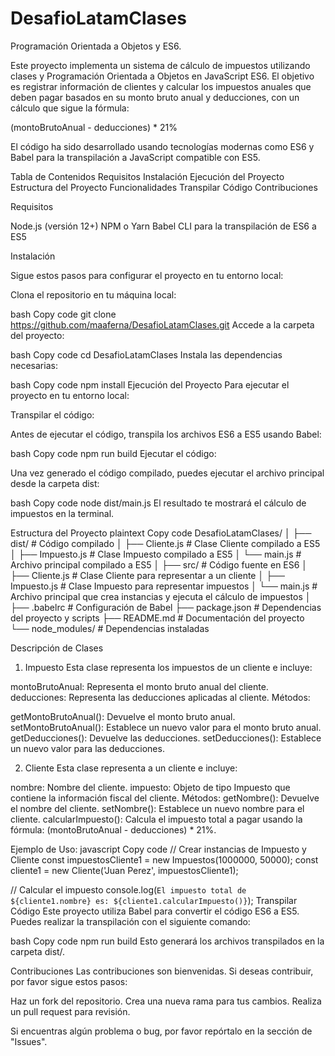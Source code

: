 # DesafioLatamClases
 Programación Orientada a Objetos y ES6.

Este proyecto implementa un sistema de cálculo de impuestos utilizando clases y Programación Orientada a Objetos en JavaScript ES6. El objetivo es registrar información de clientes y calcular los impuestos anuales que deben pagar basados en su monto bruto anual y deducciones, con un cálculo que sigue la fórmula:

(montoBrutoAnual - deducciones) * 21%

El código ha sido desarrollado usando tecnologías modernas como ES6 y Babel para la transpilación a JavaScript compatible con ES5.

Tabla de Contenidos
    Requisitos
    Instalación
    Ejecución del Proyecto
    Estructura del Proyecto
    Funcionalidades
    Transpilar Código
    Contribuciones

Requisitos

Node.js (versión 12+)
NPM o Yarn
Babel CLI para la transpilación de ES6 a ES5

Instalación

Sigue estos pasos para configurar el proyecto en tu entorno local:

Clona el repositorio en tu máquina local:

bash
Copy code
git clone https://github.com/maaferna/DesafioLatamClases.git
Accede a la carpeta del proyecto:

bash
Copy code
cd DesafioLatamClases
Instala las dependencias necesarias:

bash
Copy code
npm install
Ejecución del Proyecto
Para ejecutar el proyecto en tu entorno local:

Transpilar el código:

Antes de ejecutar el código, transpila los archivos ES6 a ES5 usando Babel:

bash
Copy code
npm run build
Ejecutar el código:

Una vez generado el código compilado, puedes ejecutar el archivo principal desde la carpeta dist:

bash
Copy code
node dist/main.js
El resultado te mostrará el cálculo de impuestos en la terminal.

Estructura del Proyecto
plaintext
Copy code
DesafioLatamClases/
│
├── dist/                      # Código compilado
│   ├── Cliente.js             # Clase Cliente compilado a ES5
│   ├── Impuesto.js            # Clase Impuesto compilado a ES5
│   └── main.js                # Archivo principal compilado a ES5
│
├── src/                       # Código fuente en ES6
│   ├── Cliente.js             # Clase Cliente para representar a un cliente
│   ├── Impuesto.js            # Clase Impuesto para representar impuestos
│   └── main.js                # Archivo principal que crea instancias y ejecuta el cálculo de impuestos
│
├── .babelrc                   # Configuración de Babel
├── package.json               # Dependencias del proyecto y scripts
├── README.md                  # Documentación del proyecto
└── node_modules/              # Dependencias instaladas


Descripción de Clases

1. Impuesto
Esta clase representa los impuestos de un cliente e incluye:

montoBrutoAnual: Representa el monto bruto anual del cliente.
deducciones: Representa las deducciones aplicadas al cliente.
Métodos:

getMontoBrutoAnual(): Devuelve el monto bruto anual.
setMontoBrutoAnual(): Establece un nuevo valor para el monto bruto anual.
getDeducciones(): Devuelve las deducciones.
setDeducciones(): Establece un nuevo valor para las deducciones.

2. Cliente
Esta clase representa a un cliente e incluye:

nombre: Nombre del cliente.
impuesto: Objeto de tipo Impuesto que contiene la información fiscal del cliente.
Métodos:
getNombre(): Devuelve el nombre del cliente.
setNombre(): Establece un nuevo nombre para el cliente.
calcularImpuesto(): Calcula el impuesto total a pagar usando la fórmula: (montoBrutoAnual - deducciones) * 21%.


Ejemplo de Uso:
javascript
Copy code
// Crear instancias de Impuesto y Cliente
const impuestosCliente1 = new Impuestos(1000000, 50000);
const cliente1 = new Cliente('Juan Perez', impuestosCliente1);

// Calcular el impuesto
console.log(`El impuesto total de ${cliente1.nombre} es: ${cliente1.calcularImpuesto()}`);
Transpilar Código
Este proyecto utiliza Babel para convertir el código ES6 a ES5. Puedes realizar la transpilación con el siguiente comando:

bash
Copy code
npm run build
Esto generará los archivos transpilados en la carpeta dist/.

Contribuciones
Las contribuciones son bienvenidas. Si deseas contribuir, por favor sigue estos pasos:

Haz un fork del repositorio.
Crea una nueva rama para tus cambios.
Realiza un pull request para revisión.

Si encuentras algún problema o bug, por favor repórtalo en la sección de "Issues".